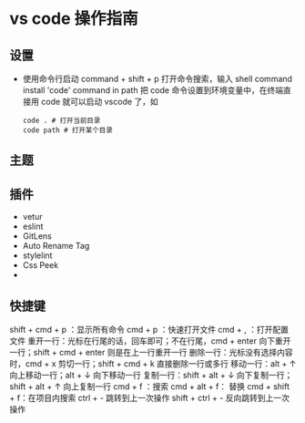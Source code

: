 # vs code 操作指南

## 设置

* 使用命令行启动
  command + shift + p 打开命令搜索，输入 shell command install 'code' command in path 把 code 命令设置到环境变量中，在终端直接用 code 就可以启动 vscode 了，如
  ```shell
  code . # 打开当前目录
  code path # 打开某个目录
  ```



## 主题

## 插件
* vetur
* eslint
* GitLens
* Auto Rename Tag
* stylelint
* Css Peek
*


## 快捷键

shift + cmd + p ：显示所有命令
cmd + p ：快速打开文件
cmd + , ：打开配置文件
重开一行：光标在行尾的话，回车即可；不在行尾，cmd + enter 向下重开一行；shift + cmd + enter 则是在上一行重开一行
删除一行：光标没有选择内容时，cmd + x 剪切一行；shift + cmd + k 直接删除一行或多行
移动一行：alt + ↑ 向上移动一行；alt + ↓ 向下移动一行
复制一行：shift + alt + ↓ 向下复制一行；shift + alt + ↑ 向上复制一行
cmd + f ：搜索
cmd + alt + f： 替换
cmd + shift + f：在项目内搜索
ctrl + - 跳转到上一次操作
shift + ctrl + - 反向跳转到上一次操作
